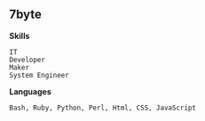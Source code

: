 ## 7byte
**Skills**
```
IT
Developer
Maker
System Engineer
```
**Languages**
```
Bash, Ruby, Python, Perl, Html, CSS, JavaScript
```
